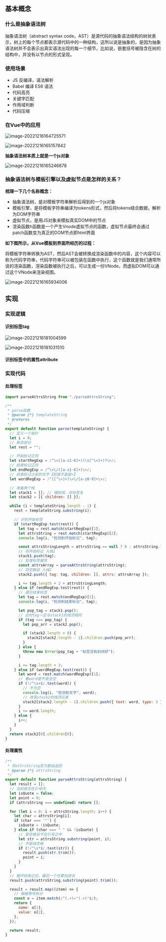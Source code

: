 ## 基本概念

### 什么是抽象语法树

抽象语法树（abstract syntax code，AST）是源代码的抽象语法结构的树状表示，树上的每个节点都表示源代码中的一种结构，这所以说是抽象的，是因为抽象语法树并不会表示出真实语法出现的每一个细节，比如说，嵌套括号被隐含在树的结构中，并没有以节点的形式呈现。

### 使用场景

- JS 反编译，语法解析
- Babel 编译 ES6 语法
- 代码高亮
- 关键字匹配
- 作用域判断
- 代码压缩



### 在Vue中的应用

![image-20221216164725571](images/image-20221216164725571.png)

![image-20221216165157842](images/image-20221216165157842.png)

**抽象语法树本质上就是一个js对象**

![image-20221216165246878](images/image-20221216165246878.png)

### 抽象语法树与模板引擎以及虚拟节点是怎样的关系？

**梳理一下几个名称概念：**

- 抽象语法树，是对模板字符串解析后得到的一个js对象
- 模板引擎，是将模板字符串编译为tokens形式，然后将tokens结合数据，解析为DOM字符串
- 虚拟节点，是用JS对象来模拟真实DOM中的节点
- 渲染函数h函数是一个产生Vnode虚拟节点的函数，虚拟节点最终会通过patch函数变为真正的DOM节点即html界面

**如下图所示，从Vue模板到界面所经历的过程：**

将模板字符串转换为AST，然后AST会被转换成渲染函数中的内容，这个内容可以称为代码字符串，代码字符串可以被包装在函数中执行，这个函数就是我们通常所说的渲染函数，渲染函数被执行之后，可以生成一份VNode，而虚拟DOM可以通过这个VNode来渲染视图。

![image-20221216165934006](images/image-20221216165934006.png)



## 实现

### 实现逻辑

#### 识别标签tag

![image-20221216181004599](images/image-20221216181004599.png)

![image-20221216181031510](images/image-20221216181031510.png)



#### 识别标签中的属性attribute



### 实现代码

#### 处理标签

```js
import parseAttrsString from "./parseAttrsString";

/**
 * parse函数
 * @param {*} templateString
 * @returns
 */
export default function parse(templateString) {
  // 定义一个指针
  let i = 0;
  // 剩余部分
  let rest = "";

  // 开始标记正则
  let startRegExp = /^\<([a-z1-6]+)(\s[^\<]+)?\>/;
  // 结束标记正则
  let endRegExp = /^\<\/([a-z1-6]+)\>/;
  // 结束标记之前的文字【前面不是是<】
  let wordRegExp = /^([^\<]+)\<\/[a-z0-9]+\>/;

  // 准备两个栈
  let stack1 = []; // 辅助栈，存标签名
  let stack2 = [{ children: [] }];

  while (i < templateString.length - 1) {
    rest = templateString.substring(i);

    // 识别开始标签
    if (startRegExp.test(rest)) {
      let tag = rest.match(startRegExp)[1];
      let attrsString = rest.match(startRegExp)[2];
      console.log(i, "检测到开始标记", tag);

      const attrsStringLength = attrsString == null ? 0 : attrsString.length;
      // 将开始标记 入栈1
      stack1.push(tag);
      // 处理标签属性
      const attrsArray = parseAttrsString(attrsString);
      // 将空数组 入栈2
      stack2.push({ tag: tag, children: [], attrs: attrsArray });

      i += tag.length + 2 + attrsStringLength;
    } else if (endRegExp.test(rest)) {
      // 遇见结束标签
      let tag = rest.match(endRegExp)[1];
      console.log(i, "检测到结束标记", tag);

      let pop_tag = stack1.pop();
      // 此时tag一定与stack1的栈顶相同
      if (tag === pop_tag) {
        let pop_arr = stack2.pop();

        if (stack2.length > 0) {
          stack2[stack2.length - 1].children.push(pop_arr);
        }
      } else {
        throw new Error(pop_tag + "标签没有封闭好");
      }

      i += tag.length + 3;
    } else if (wordRegExp.test(rest)) {
      let word = rest.match(wordRegExp)[1];
      // 看word是不是全空
      if (!/^\s+$/.test(word)) {
        // 不为空
        console.log(i, "检测到文字", word);
        // 改变stack2的栈顶元素
        stack2[stack2.length - 1].children.push({ text: word, type: 3 });
      }
      i += word.length;
    } else {
      i++;
    }
  }
  return stack2[0].children[0];
}

```



#### 处理属性

```js
/**
 * 将attrsString变为数组返回
 * @param {*} attrsString
 */
export default function parseAttrsString(attrsString) {
  let result = [];
  // 当前是否在引号内
  let isQuote = false;
  let point = 0;
  if (attrsString === undefined) return [];

  for (let i = 0; i < attrsString.length; i++) {
    let char = attrsString[i];
    if (char === '"') {
      isQuote = !isQuote;
    } else if (char === " " && !isQuote) {
      // 是空格且不在引号之中
      let str = attrsString.substring(point, i);
      // 不是纯空格
      if (!/^\s*$/.test(str)) {
        result.push(str.trim());
        point = i;
      }
    }
  }
  // 循环结束之后，最后一个也要加进去
  result.push(attrsString.substring(point).trim());

  result = result.map((item) => {
    // 根据等号拆分
    const o = item.match(/^(.+)="(.+)"$/);
    return {
      name: o[1],
      value: o[2],
    };
  });

  return result;
}
```







